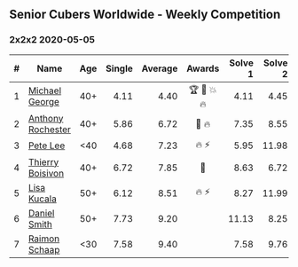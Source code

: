## Senior Cubers Worldwide - Weekly Competition
### 2x2x2 2020-05-05

| # | Name | Age | Single | Average | Awards | Solve 1 | Solve 2 | Solve 3 | Solve 4 | Solve 5 | Video |
| :--: | -- | :--: | --: | --: | :--: | --: | --: | --: | --: | --: | :-- |
| 1 | [Michael George](../../persons/michael_george/222.md) | 40+ | 4.11 | 4.40 | 🏆 🥇 💥 🔥 | 4.11 | 4.45 | 4.54 | 4.20 | 5.04 | [Link](https://www.facebook.com/events/3313106775587396/permalink/3315206338710773/) |
| 2 | [Anthony Rochester](../../persons/anthony_rochester/222.md) | 40+ | 5.86 | 6.72 | 🥈 🔥 | 7.35 | 8.55 | 5.86 | 5.86 | 6.96 | [Link](https://www.facebook.com/events/3313106775587396/permalink/3313878432176897/) |
| 3 | [Pete Lee](../../persons/pete_lee/222.md) | <40 | 4.68 | 7.23 | 🔥 ⚡ | 5.95 | 11.98 | 4.68 | 6.76 | 9.00 | [Link](https://www.facebook.com/events/3313106775587396/permalink/3316052955292778/) |
| 4 | [Thierry Boisivon](../../persons/thierry_boisivon/222.md) | 40+ | 6.72 | 7.85 | 🥉 | 8.63 | 6.72 | 7.06 | 7.86 | 8.71 | [Link](https://www.facebook.com/events/3313106775587396/permalink/3314504292114311/) |
| 5 | [Lisa Kucala](../../persons/lisa_kucala/222.md) | 50+ | 6.12 | 8.51 | 🔥 ⚡ | 8.27 | 11.99 | 6.12 | 10.76 | 6.51 | [Link](https://www.facebook.com/events/3313106775587396/permalink/3317182431846497/) |
| 6 | [Daniel Smith](../../persons/daniel_smith/222.md) | 50+ | 7.73 | 9.20 |  | 11.13 | 8.25 | 8.72 | 10.64 | 7.73 | [Link](https://www.facebook.com/events/3313106775587396/permalink/3317956148435792/) |
| 7 | [Raimon Schaap](../../persons/raimon_schaap/222.md) | <30 | 7.58 | 9.40 |  | 7.58 | 9.76 | 19.49 | 10.25 | 8.19 | [Link](https://www.facebook.com/events/3313106775587396/permalink/3313165078914899/) |

<!-- Global site tag (gtag.js) - Google Analytics -->
<script async src="https://www.googletagmanager.com/gtag/js?id=UA-86348435-3"></script>
<script>window.dataLayer = window.dataLayer || []; function gtag() {dataLayer.push(arguments);} gtag('js', new Date()); gtag('config', 'UA-86348435-3');</script>
